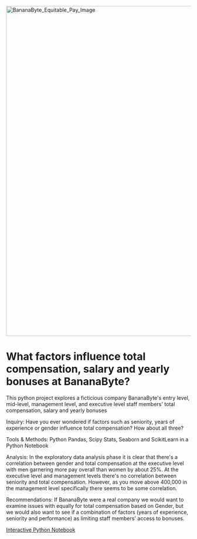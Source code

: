 <!DOCTYPE html>
<html lang="en">
<head>
    <meta charset="UTF-8">
    <meta http-equiv="X-UA-Compatible" content="IE=edge">
    <meta name="viewport" content="width=device-width, initial-scale=1.0">
    <img width="898" alt="BananaByte_Equitable_Pay_Image" src="https://github.com/Gatheroxign34/BananaByte-Total-Staff-Compensation/assets/94628744/8126fe1c-e480-42ed-acc7-e304165483e8">
</head>
<body>
    <h1> What factors influence total compensation, salary and yearly bonuses at BananaByte? </h1>
        <p> This python project explores a ficticious company BananaByte's entry level, mid-level, management level, and executive level staff members' total compensation, salary and yearly bonuses </p>
        <p> Inquiry: Have you ever wondered if factors such as seniority, years of experience or gender influence total compensation? How about all three? </p> 
        <p> Tools & Methods: Python Pandas, Scipy Stats, Seaborn and ScikitLearn in a Python Notebook</p>
        <p> Analysis: In the exploratory data analysis phase it is clear that there's a correlation between gender and total compensation at the executive level with men garnering more pay overall than women by about 25%.
            At the executive level and management levels there's no correlation between seniority and total compensation. However, as you move above 400,000 in the management level specifically there seems to be some correlation.   
        <p> Recommendations: If BananaByte were a real company we would want to examine issues with equally for total compensation based on Gender, but we would also want to see if a combination of factors (years of experience, seniority and performance) as limiting staff members' access to bonuses.

<a href = "https://colab.research.google.com/drive/1Cf268X3bLugLUfCPIaP9y8EYZN2O3T2z?usp=sharing"> Interactive Python Notebook </a>  
</body>
</html>
